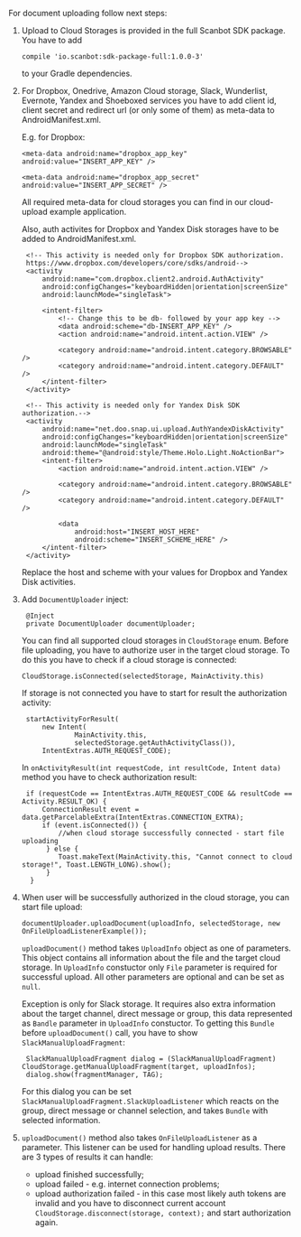 For document uploading follow next steps: 

1. Upload to Cloud Storages is provided in the full Scanbot SDK package. You have to add 

    `compile 'io.scanbot:sdk-package-full:1.0.0-3'`

    to your Gradle dependencies.

2. For Dropbox, Onedrive, Amazon Cloud storage, Slack, Wunderlist, Evernote, Yandex and Shoeboxed services you have to add client id, client secret and redirect url (or only some of them) as meta-data to AndroidManifest.xml.

    E.g. for Dropbox:

    `<meta-data android:name="dropbox_app_key" android:value="INSERT_APP_KEY" />`

    `<meta-data android:name="dropbox_app_secret" android:value="INSERT_APP_SECRET" />`

    All required meta-data for cloud storages you can find in our cloud-upload example application.

    Also, auth activites for Dropbox and Yandex Disk storages have to be added to AndroidManifest.xml.

        <!-- This activity is needed only for Dropbox SDK authorization.
        https://www.dropbox.com/developers/core/sdks/android-->
        <activity
            android:name="com.dropbox.client2.android.AuthActivity"
            android:configChanges="keyboardHidden|orientation|screenSize"
            android:launchMode="singleTask">
        
            <intent-filter>
                <!-- Change this to be db- followed by your app key -->
                <data android:scheme="db-INSERT_APP_KEY" />
                <action android:name="android.intent.action.VIEW" />

                <category android:name="android.intent.category.BROWSABLE" />
                <category android:name="android.intent.category.DEFAULT" />
            </intent-filter>  
        </activity>

        <!-- This activity is needed only for Yandex Disk SDK authorization.-->
        <activity
            android:name="net.doo.snap.ui.upload.AuthYandexDiskActivity"
            android:configChanges="keyboardHidden|orientation|screenSize"
            android:launchMode="singleTask"
            android:theme="@android:style/Theme.Holo.Light.NoActionBar">
            <intent-filter>
                <action android:name="android.intent.action.VIEW" />

                <category android:name="android.intent.category.BROWSABLE" />
                <category android:name="android.intent.category.DEFAULT" />

                <data
                    android:host="INSERT_HOST_HERE"
                    android:scheme="INSERT_SCHEME_HERE" />
            </intent-filter>
        </activity>

    Replace the host and scheme with your values for Dropbox and Yandex Disk activities.

3. Add `DocumentUploader` inject:

        @Inject
        private DocumentUploader documentUploader;
 
    You can find all supported cloud storages in `CloudStorage` enum.
    Before file uploading, you have to authorize user in the target cloud storage. To do this you have to check if a cloud storage is connected:
    
   `CloudStorage.isConnected(selectedStorage, MainActivity.this)`

    If storage is not connected you have to start for result the authorization activity:

        startActivityForResult(
            new Intent(
                    MainActivity.this, 
                    selectedStorage.getAuthActivityClass()), 
            IntentExtras.AUTH_REQUEST_CODE);
    
    In `onActivityResult(int requestCode, int resultCode, Intent data)` method you have to check authorization result:

        if (requestCode == IntentExtras.AUTH_REQUEST_CODE && resultCode == Activity.RESULT_OK) {
            ConnectionResult event = data.getParcelableExtra(IntentExtras.CONNECTION_EXTRA);
            if (event.isConnected()) {
                //when cloud storage successfully connected - start file uploading
             } else {
                Toast.makeText(MainActivity.this, "Cannot connect to cloud storage!", Toast.LENGTH_LONG).show();
             }
         }    

4. When user will be successfully authorized in the cloud storage, you can start file upload:

    `documentUploader.uploadDocument(uploadInfo, selectedStorage, new OnFileUploadListenerExample());`

    `uploadDocument()` method takes `UploadInfo` object as one of parameters. This object contains all information about the file and the target cloud storage. In `UploadInfo` constuctor only `File` parameter is required for successful upload. All other parameters are optional and can be set as `null`. 

    Exception is only for Slack storage. It requires also extra information about the target channel, direct message or group, this data represented as `Bandle` parameter in `UploadInfo` constuctor. To getting this `Bundle` before `uploadDocument()` call, you have to show `SlackManualUploadFragment`:

        SlackManualUploadFragment dialog = (SlackManualUploadFragment) CloudStorage.getManualUploadFragment(target, uploadInfos);
        dialog.show(fragmentManager, TAG);

    For this dialog you can be set `SlackManualUploadFragment.SlackUploadListener` which reacts on the group, direct message or channel selection, and takes `Bundle` with selected information.      
    
5. `uploadDocument()` method also takes `OnFileUploadListener` as a parameter. This listener can be used for handling upload results. There are 3 types of results it can handle: 
    * upload finished successfully;
    * upload failed - e.g. internet connection problems;
    * upload authorization failed - in this case most likely auth tokens are invalid and you have to disconnect current account `CloudStorage.disconnect(storage, context);` and start authorization again.